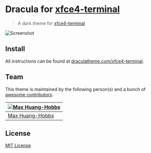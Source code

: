 # Dracula for [xfce4-terminal](https://git.xfce.org/apps/xfce4-terminal/)

> A dark theme for [xfce4-terminal](https://git.xfce.org/apps/xfce4-terminal/)

![Screenshot](http://i.imgur.com/yuDq9FY.png)

## Install

All instructions can be found at [draculatheme.com/xfce4-terminal](https://draculatheme.com/xfce4-terminal).

## Team

This theme is maintained by the following person(s) and a bunch of [awesome contributors](https://github.com/dracula/template/graphs/contributors).

| [![Max Huang-Hobbs][max-img]][max-acc] |
| -------------------------------------- |
| [Max Huang-Hobbs][max-acc]             |

[max-img]: https://avatars0.githubusercontent.com/u/1174858?v=3&s=70
[max-acc]: https://github.com/Adjective-Object

## License

[MIT License](./LICENSE)
